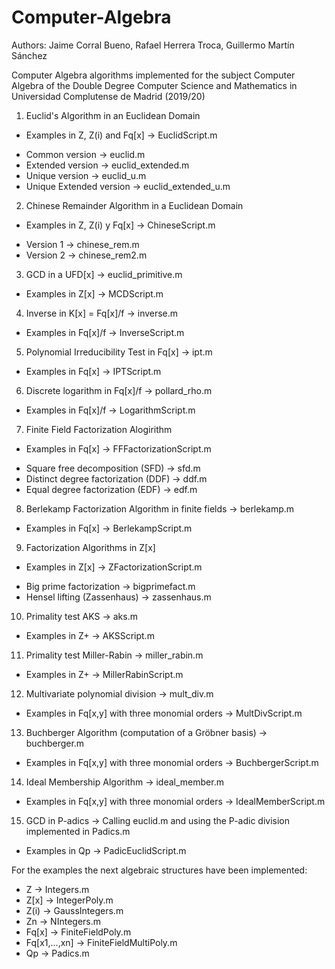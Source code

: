 # Computer-Algebra
Authors: Jaime Corral Bueno, Rafael Herrera Troca, Guillermo Martín Sánchez

Computer Algebra algorithms implemented for the subject Computer Algebra of the Double Degree Computer Science and Mathematics in Universidad Complutense de Madrid (2019/20)

1. Euclid's Algorithm in an Euclidean Domain
  * Examples in Z, Z(i) and Fq[x] -> EuclidScript.m
  + Common version -> euclid.m
  + Extended version -> euclid_extended.m
  + Unique version -> euclid_u.m
  + Unique Extended version -> euclid_extended_u.m
 
2. Chinese Remainder Algorithm in a Euclidean Domain
  * Examples in Z, Z(i) y Fq[x] -> ChineseScript.m
  + Version 1 -> chinese_rem.m
  + Version 2 -> chinese_rem2.m 
  
3. GCD in a UFD[x] -> euclid_primitive.m
  * Examples in Z[x] -> MCDScript.m
  
4. Inverse in K[x] = Fq[x]/f -> inverse.m
  * Examples in Fq[x]/f -> InverseScript.m
  
5. Polynomial Irreducibility Test in Fq[x] -> ipt.m
  * Examples in Fq[x] -> IPTScript.m
  
6. Discrete logarithm in Fq[x]/f -> pollard_rho.m
  * Examples in Fq[x]/f -> LogarithmScript.m
  
7. Finite Field Factorization Alogirithm
  * Examples in Fq[x] -> FFFactorizationScript.m
  + Square free decomposition (SFD) -> sfd.m
  + Distinct degree factorization (DDF) -> ddf.m
  + Equal degree factorization (EDF) -> edf.m
  
8. Berlekamp Factorization Algorithm in finite fields -> berlekamp.m
  * Examples in Fq[x] -> BerlekampScript.m
  
9. Factorization Algorithms in Z[x] 
  * Examples in Z[x] -> ZFactorizationScript.m
  + Big prime factorization -> bigprimefact.m
  + Hensel lifting (Zassenhaus) -> zassenhaus.m
  
10. Primality test AKS -> aks.m
  * Examples in Z+ -> AKSScript.m
  
11. Primality test Miller-Rabin -> miller_rabin.m
  * Examples in Z+ -> MillerRabinScript.m
  
12. Multivariate polynomial division -> mult_div.m
  * Examples in Fq[x,y] with three monomial orders -> MultDivScript.m
  
13. Buchberger Algorithm (computation of a Gröbner basis) -> buchberger.m
  * Examples in Fq[x,y] with three monomial orders -> BuchbergerScript.m
  
14. Ideal Membership Algorithm -> ideal_member.m
  * Examples in Fq[x,y] with three monomial orders -> IdealMemberScript.m
  
15. GCD in P-adics -> Calling euclid.m and using the P-adic division implemented in Padics.m
  * Examples in Qp -> PadicEuclidScript.m
  
For the examples the next algebraic structures have been implemented:
  + Z -> Integers.m
  + Z[x] -> IntegerPoly.m
  + Z(i) -> GaussIntegers.m
  + Zn -> NIntegers.m
  + Fq[x] -> FiniteFieldPoly.m
  + Fq[x1,...,xn] -> FiniteFieldMultiPoly.m
  + Qp -> Padics.m
